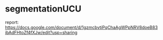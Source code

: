 # segmentationUCU

report:   https://docs.google.com/document/d/1gzmcbvtiPqChaAgWPpNRV8doeB83ibAdFHtoZf4fXJw/edit?usp=sharing

